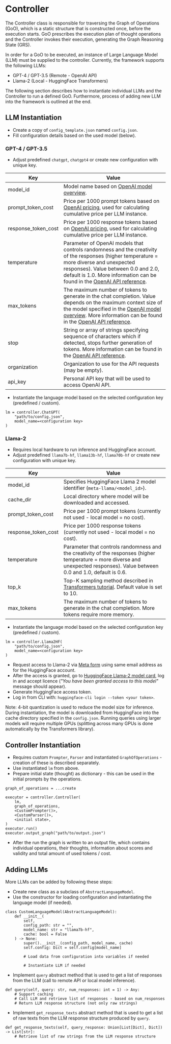 # Controller

The Controller class is responsible for traversing the Graph of Operations (GoO), which is a static structure that is constructed once, before the execution starts. 
GoO prescribes the execution plan of thought operations and the Controller invokes their execution, generating the Graph Reasoning State (GRS). 

In order for a GoO to be executed, an instance of Large Language Model (LLM) must be supplied to the controller. 
Currently, the framework supports the following LLMs:
- GPT-4 / GPT-3.5 (Remote - OpenAI API)
- Llama-2 (Local - HuggingFace Transformers) 

The following section describes how to instantiate individual LLMs and the Controller to run a defined GoO. 
Furthermore, process of adding new LLM into the framework is outlined at the end.  

## LLM Instantiation
- Create a copy of `config_template.json` named `config.json`.
- Fill configuration details based on the used model (below).

### GPT-4 / GPT-3.5
- Adjust predefined `chatgpt`,  `chatgpt4` or create new configuration with unique key.

| Key                 | Value                                                                                                                                                                                                                                                                                                                                                               |
|---------------------|---------------------------------------------------------------------------------------------------------------------------------------------------------------------------------------------------------------------------------------------------------------------------------------------------------------------------------------------------------------------|
| model_id            | Model name based on [OpenAI model overview](https://platform.openai.com/docs/models/overview).                                                                                                                                                                                                                                                                      |
| prompt_token_cost   | Price per 1000 prompt tokens based on [OpenAI pricing](https://openai.com/pricing), used for calculating cumulative price per LLM instance.                                                                                                                                                                                                                         |
| response_token_cost | Price per 1000 response tokens based on [OpenAI pricing](https://openai.com/pricing), used for calculating cumulative price per LLM instance.                                                                                                                                                                                                                       |
| temperature         | Parameter of OpenAI models that controls randomness and the creativity of the responses (higher temperature = more diverse and unexpected responses). Value between 0.0 and 2.0, default is 1.0. More information can be found in the [OpenAI API reference](https://platform.openai.com/docs/api-reference/completions/create#completions/create-temperature).     |
| max_tokens          | The maximum number of tokens to generate in the chat completion. Value depends on the maximum context size of the model specified in the [OpenAI model overview](https://platform.openai.com/docs/models/overview). More information can be found in the [OpenAI API reference](https://platform.openai.com/docs/api-reference/chat/create#chat/create-max_tokens). |
| stop                | String or array of strings specifying sequence of characters which if detected, stops further generation of tokens. More information can be found in the [OpenAI API reference](https://platform.openai.com/docs/api-reference/chat/create#chat/create-stop).                                                                                                       |
| organization        | Organization to use for the API requests (may be empty).                                                                                                                                                                                                                                                                                                            |
| api_key             | Personal API key that will be used to access OpenAI API.                                                                                                                                                                                                                                                                                                            |

- Instantiate the language model based on the selected configuration key (predefined / custom).
```
lm = controller.ChatGPT(
    "path/to/config.json", 
    model_name=<configuration key>
)
```

### Llama-2
- Requires local hardware to run inference and HuggingFace account.
- Adjust predefined `llama7b-hf`, `llama13b-hf`, `llama70b-hf` or create new configuration with unique key.

| Key                 | Value                                                                                                                                                                           |
|---------------------|---------------------------------------------------------------------------------------------------------------------------------------------------------------------------------|
| model_id            | Specifies HuggingFace Llama 2 model identifier (`meta-llama/<model_id>`).                                                                                                       |
| cache_dir           | Local directory where model will be downloaded and accessed.                                                                                                                    |
| prompt_token_cost   | Price per 1000 prompt tokens (currently not used - local model = no cost).                                                                                                      |
| response_token_cost | Price per 1000 response tokens (currently not used - local model = no cost).                                                                                                    |
| temperature         | Parameter that controls randomness and the creativity of the responses (higher temperature = more diverse and unexpected responses). Value between 0.0 and 1.0, default is 0.6. |
| top_k               | Top-K sampling method described in [Transformers tutorial](https://huggingface.co/blog/how-to-generate). Default value is set to 10.                                            |
| max_tokens          | The maximum number of tokens to generate in the chat completion. More tokens require more memory.                                                                               |

- Instantiate the language model based on the selected configuration key (predefined / custom).
```
lm = controller.Llama2HF(
    "path/to/config.json", 
    model_name=<configuration key>
)
```
- Request access to Llama-2 via [Meta form](https://ai.meta.com/resources/models-and-libraries/llama-downloads/) using same email address as for the HuggingFace account.
- After the access is granted, go to [HuggingFace Llama-2 model card](https://huggingface.co/meta-llama/Llama-2-7b-chat-hf), log in and accept licence (_"You have been granted access to this model"_ message should appear).
- Generate HuggingFace access token.
- Log in from CLI with: `huggingface-cli login --token <your token>`.

Note: 4-bit quantization is used to reduce the model size for inference. During instantiation, the model is downloaded from HuggingFace into the cache directory specified in the `config.json`. Running queries using larger models will require multiple GPUs (splitting across many GPUs is done automatically by the Transformers library).

## Controller Instantiation
- Requires custom `Prompter`, `Parser` and instantiated `GraphOfOperations` - creation of these is described separately.
- Use instantiated `lm` from above.
- Prepare initial state (thought) as dictionary - this can be used in the initial prompts by the operations.
```
graph_of_operations = ...create

executor = controller.Controller(
    lm,
    graph_of_operations,
    <CustomPrompter()>,
    <CustomParser()>,
    <initial state>,
)
executor.run()
executor.output_graph("path/to/output.json")
```
- After the run the graph is written to an output file, which contains individual operations, their thoughts, information about scores and validity and total amount of used tokens / cost.

## Adding LLMs
More LLMs can be added by following these steps:
- Create new class as a subclass of `AbstractLanguageModel`.
- Use the constructor for loading configuration and instantiating the language model (if needed). 
```
class CustomLanguageModel(AbstractLanguageModel):
    def __init__(
        self,
        config_path: str = "",
        model_name: str = "llama7b-hf",
        cache: bool = False
    ) -> None:
        super().__init__(config_path, model_name, cache)
        self.config: Dict = self.config[model_name]
        
        # Load data from configuration into variables if needed

        # Instantiate LLM if needed
```
- Implement `query` abstract method that is used to get a list of responses from the LLM (call to remote API or local model inference).
```
def query(self, query: str, num_responses: int = 1) -> Any:
    # Support caching 
    # Call LLM and retrieve list of responses - based on num_responses    
    # Return LLM response structure (not only raw strings)    
```
- Implement `get_response_texts` abstract method that is used to get a list of raw texts from the LLM response structure produced by `query`.
```
def get_response_texts(self, query_response: Union[List[Dict], Dict]) -> List[str]:
    # Retrieve list of raw strings from the LLM response structure    
```